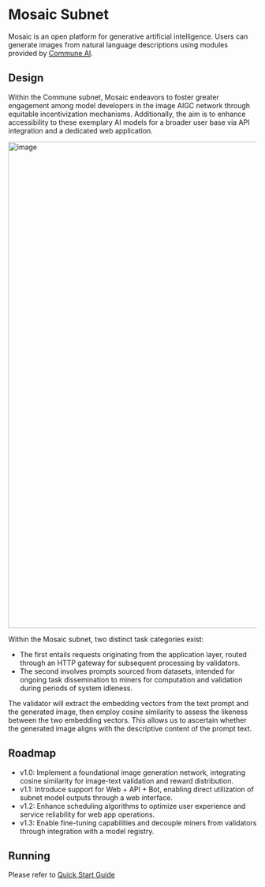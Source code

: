 # Mosaic Subnet
Mosaic is an open platform for generative artificial intelligence. Users can generate images from natural language descriptions using modules provided by [Commune AI](https://communeai.org/).


## Design
Within the Commune subnet, Mosaic endeavors to foster greater engagement among model developers in the image AIGC network through equitable incentivization mechanisms. Additionally, the aim is to enhance accessibility to these exemplary AI models for a broader user base via API integration and a dedicated web application.

<img width="985" alt="image" src="https://github.com/montecarlo-labs/mosaic-subnet/assets/6276527/184aac61-4cd0-4372-b195-e700d5f0b801">

Within the Mosaic subnet, two distinct task categories exist:
- The first entails requests originating from the application layer, routed through an HTTP gateway for subsequent processing by validators.
- The second involves prompts sourced from datasets, intended for ongoing task dissemination to miners for computation and validation during periods of system idleness.

The validator will extract the embedding vectors from the text prompt and the generated image, then employ cosine similarity to assess the likeness between the two embedding vectors. This allows us to ascertain whether the generated image aligns with the descriptive content of the prompt text.

## Roadmap
- v1.0: Implement a foundational image generation network, integrating cosine similarity for image-text validation and reward distribution.
- v1.1: Introduce support for Web + API + Bot, enabling direct utilization of subnet model outputs through a web interface.
- v1.2: Enhance scheduling algorithms to optimize user experience and service reliability for web app operations.
- v1.3: Enable fine-tuning capabilities and decouple miners from validators through integration with a model registry.

## Running
Please refer to [Quick Start Guide](docs/quickstart.md)
